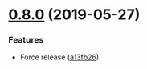 # [0.8.0](https://github.com/ffflorian/ntpclient/compare/v0.7.3...v0.8.0) (2019-05-27)

### Features

- Force release ([a13fb26](https://github.com/ffflorian/ntpclient/commit/a13fb26))
